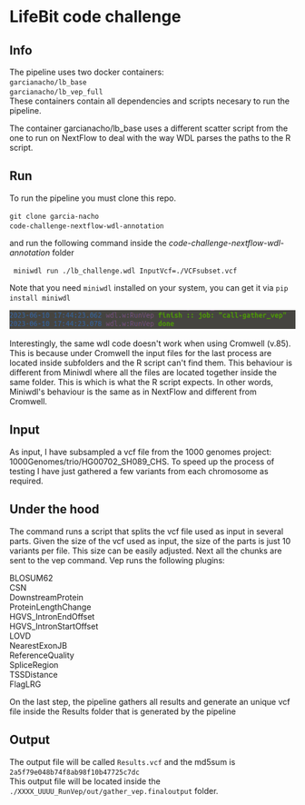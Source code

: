 # LifeBit code challenge

## Info
The pipeline uses two docker containers:   
<code>garcianacho/lb_base</code>   
<code>garcianacho/lb_vep_full</code>   
These containers contain all dependencies and scripts necesary to run the pipeline.  

The container garcianacho/lb_base uses a different scatter script from the one to run on NextFlow to deal with the way WDL parses the paths to the R script.  
   
## Run
To run the pipeline you must clone this repo.  

<code>git clone garcia-nacho code-challenge-nextflow-wdl-annotation</code>

and run the following command inside the *code-challenge-nextflow-wdl-annotation* folder

<code> miniwdl run ./lb_challenge.wdl InputVcf=./VCFsubset.vcf </code>
   
Note that you need <code>miniwdl</code> installed on your system, you can get it via <code>pip install miniwdl</code>    
   
<img src="/wdl.png" width="700"> 

Interestingly, the same wdl code doesn't work when using Cromwell (v.85). This is because under Cromwell the input files for the last process are located inside subfolders and the R script can't find them. This behaviour is different from Miniwdl where all the files are located together inside the same folder. This is which is what the R script expects. In other words, Miniwdl's behaviour is the same as in NextFlow and different from Cromwell. 
  
## Input
As input, I have subsampled a vcf file from the 1000 genomes project: 1000Genomes/trio/HG00702_SH089_CHS. To speed up the process of testing I have just gathered a few variants from each chromosome as required. 
   
## Under the hood   
The command runs a script that splits the vcf file used as input in several parts. Given the size of the vcf used as input, the size of the parts is just 10 variants per file. This size can be easily adjusted.
Next all the chunks are sent to the vep command. Vep runs the following plugins:
   
BLOSUM62   
CSN   
DownstreamProtein   
ProteinLengthChange   
HGVS_IntronEndOffset   
HGVS_IntronStartOffset   
LOVD   
NearestExonJB   
ReferenceQuality   
SpliceRegion   
TSSDistance   
FlagLRG   
   
On the last step, the pipeline gathers all results and generate an unique vcf file inside the Results folder that is generated by the pipeline 

## Output   
The output file will be called <code>Results.vcf</code> and the md5sum is <code>2a5f79e048b74f8ab98f10b47725c7dc</code>   
This output file will be located inside the <code>./XXXX_UUUU_RunVep/out/gather_vep.finaloutput</code> folder.
